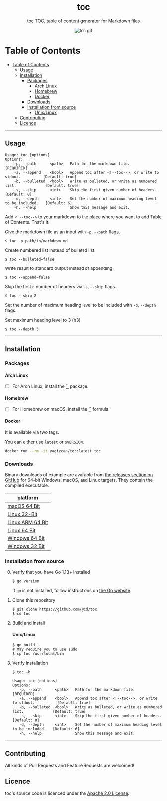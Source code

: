 <div align="center">
<h1>toc</h1>

[toc](https://github.com/ycd/toc) TOC, table of content generator for Markdown files


![toc gif](assets/toc.gif)

</div>


# Table of Contents

<!--toc-->
- [Table of Contents](#table-of-contents)
    * [Usage](#usage)
    * [Installation](#installation)
        * [Packages](#packages)
            * [Arch Linux](#arch-linux)
            * [Homebrew](#homebrew)
            * [Docker](#docker)
        * [Downloads](#downloads)
        * [Installation from source](#installation-from-source)
            * [Unix/Linux](#unixlinux)
    * [Contributing](#contributing)
    * [Licence](#licence)

<!-- tocstop -->

---

## Usage



```
Usage: toc [options]
Options:
	-p, --path      <path>   Path for the markdown file.                               [REQUIRED]
	-a, --append    <bool>   Append toc after <!--toc-->, or write to stdout.          [Default: true]
	-b, --bulleted  <bool>   Write as bulleted, or write as numbered list.             [Default: true] 
	-s, --skip      <int>    Skip the first given number of headers.                   [Default: 0]
	-d, --depth     <int>    Set the number of maximum heading level to be included.   [Default: 6]
	-h, --help               Show this message and exit.
```

Add `<!--toc-->`  to your markdown to the place where you want to add Table of Contents. That's it.

Give the markdown file as an input with `-p`, `--path` flags.

```
$ toc -p path/to/markdown.md
```

Create numbered list instead of bulleted list.

```
$ toc --bulleted=false
```

Write result to standard output instead of appending.

```
$ toc --append=false
```

Skip the first `n` number of headers via `-s`, `--skip` flags.

```
$ toc --skip 2
```

Set the number of maximum heading level to be included with `-d`, `--depth` flags. 

Set maximum heading level to 3 (h3)

```
$ toc --depth 3
```

---


## Installation


### Packages

#### Arch Linux

* [ ] For Arch Linux, install the [``]() package.

#### Homebrew

* [ ] For Homebrew on macOS, install the [``]() formula.

#### Docker 

It is available via two tags.

You can either use `latest` or `$VERSION`.

```sh
docker run --rm -it yagizcan/toc:latest toc
```


### Downloads

Binary downloads of example are available from [the releases section on GitHub](https://github.com/ycd/toc/releases/) for 64-bit Windows, macOS, and Linux targets. They contain the compiled executable.

| platform     |
| ----------- | 
| [macOS 64 Bit](https://github.com/ycd/toc/releases/download/v0.2.5/toc_0.2.5_darwin_x86_64.tar.gz)   
| [Linux 32-Bit](https://github.com/ycd/toc/releases/download/v0.2.5/toc_0.2.5_linux_i386.tar.gz) 
| [Linux ARM 64 Bit](https://github.com/ycd/toc/releases/download/v0.2.5/toc_0.2.5_linux_arm64.tar.gz)    
| [Linux 64 Bit](https://github.com/ycd/toc/releases/download/v0.2.5/toc_0.2.5_linux_x86_64.tar.gz)    
| [Windows 64 Bit](https://github.com/ycd/toc/releases/download/v0.2.5/toc_0.2.5_windows_x86_64.zip)       
| [Windows 32 Bit](https://github.com/ycd/toc/releases/download/v0.2.5/toc_0.2.5_windows_i386.zip)       



### Installation from source

0. Verify that you have Go 1.13+ installed

   ```
   $ go version
   ```

   If `go` is not installed, follow instructions on [the Go website](https://golang.org/doc/install).

1. Clone this repository

   ```
   $ git clone https://github.com/ycd/toc 
   $ cd toc
   ```

2. Build and install

   #### Unix/Linux
   ```
   $ go build .
   # May require you to use sudo
   $ cp toc /usr/local/bin
   ```
   
3. Verify installation

   ```
   $ toc -h 

   Usage: toc [options]
   Options:
      -p, --path      <path>   Path for the markdown file.                               [REQUIRED]
      -a, --append    <bool>   Append toc after <!--toc-->, or write to stdout.          [Default: true]
      -b, --bulleted  <bool>   Write as bulleted, or write as numbered list.             [Default: true] 
      -s, --skip      <int>    Skip the first given number of headers.                   [Default: 0]
      -d, --depth     <int>    Set the number of maximum heading level to be included.   [Default: 6]
      -h, --help               Show this message and exit.
   ```
---


## Contributing

All kinds of Pull Requests and Feature Requests are welcomed!

## Licence

toc's source code is licenced under the [Apache 2.0 License](https://www.apache.org/licenses/LICENSE-2.0.txt).
